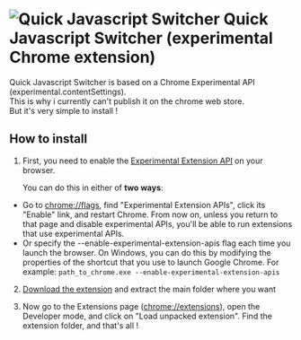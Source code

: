 # ![](https://github.com/maximelebreton/quick-javascript-switcher/raw/master/icon-48.png "Quick Javascript Switcher") Quick Javascript Switcher (experimental Chrome extension) 

Quick Javascript Switcher is based on a Chrome Experimental API (experimental.contentSettings).  
This is why i currently can't publish it on the chrome web store.  
But it's very simple to install !

## How to install

1. First, you need to enable the [Experimental Extension API][experimental-api] on your browser.  
    
    You can do this in either of **two ways**:

  * Go to [chrome://flags][chrome-flags], find "Experimental Extension APIs", click its "Enable" link, and restart Chrome. From now on, unless you return to that page and disable experimental APIs, you'll be able to run extensions that use experimental APIs.
  * Or specify the --enable-experimental-extension-apis flag each time you launch the browser. On Windows, you can do this by modifying the properties of the shortcut that you use to launch Google Chrome. For example: `path_to_chrome.exe --enable-experimental-extension-apis`

2. [Download the extension][dl-extension] and extract the main folder where you want

3. Now go to the Extensions page ([chrome://extensions][chrome-extensions]), open the Developer mode, and click on "Load unpacked extension".
Find the extension folder, and that's all !

[dl-extension]:https://github.com/maximelebreton/quick-javascript-switcher/zipball/master
[chrome-extensions]:chrome://extensions
[chrome-flags]:chrome://flags
[experimental-api]:http://code.google.com/chrome/extensions/experimental.html
